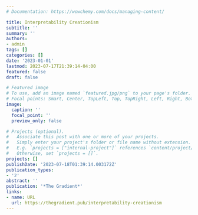 ```yaml
---
# Documentation: https://wowchemy.com/docs/managing-content/

title: Interpretability Creationism
subtitle: ''
summary: ''
authors:
- admin
tags: []
categories: []
date: '2023-01-01'
lastmod: 2023-07-17T21:39:14-04:00
featured: false
draft: false

# Featured image
# To use, add an image named `featured.jpg/png` to your page's folder.
# Focal points: Smart, Center, TopLeft, Top, TopRight, Left, Right, BottomLeft, Bottom, BottomRight.
image:
  caption: ''
  focal_point: ''
  preview_only: false

# Projects (optional).
#   Associate this post with one or more of your projects.
#   Simply enter your project's folder or file name without extension.
#   E.g. `projects = ["internal-project"]` references `content/project/deep-learning/index.md`.
#   Otherwise, set `projects = []`.
projects: []
publishDate: '2023-07-18T01:39:14.003172Z'
publication_types:
- '2'
abstract: ''
publication: '*The Gradient*'
links:
- name: URL
  url: https://thegradient.pub/interpretability-creationism
---
```

